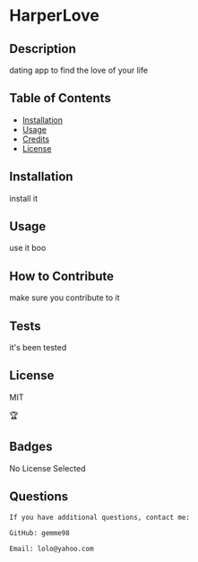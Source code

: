 # HarperLove
  
  ## Description

  dating app to find the love of your life
  
  ## Table of Contents 
  
  - [Installation](#installation)
  - [Usage](#usage)
  - [Credits](#credits)
  - [License](#license)

  ## Installation

  install it
  
  ## Usage
  
  use it boo

  ## How to Contribute

  make sure you contribute to it

  ## Tests
  
  it's been tested

  ## License
  
  MIT
  
  🏆 
  
  ## Badges
  
  No License Selected
 
  ## Questions
  
    If you have additional questions, contact me:

    GitHub: gemme98

    Email: lolo@yahoo.com

